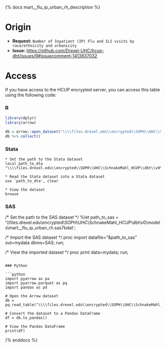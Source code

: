 {% docs mart__flu_ip_urban_rh_description %}

# Origin 

- **Request:** `Number of Inpatient (IP) Flu and ILI visits by race/ethnicity and urbanicity`
- **Issue:** https://github.com/Drexel-UHC/hcup-dbt/issues/9#issuecomment-1413837032 

# Access

If you have access to the HCUP encrypted server, you can access this table using the following code:

### R

```r
library(dplyr)
library(arrow)

db = arrow::open_dataset("\\\\files.drexel.edu\\encrypted\\SOPH\\UHC\\SchnakeMahl_HCUP\\dbt\\v0\\models\\mart__flu_ip_urban_rh.parquet")
db %>% collect()
```

### Stata

```
* Set the path to the Stata dataset
local path_to_dta "\\\\files.drexel.edu\\encrypted\\SOPH\\UHC\\SchnakeMahl_HCUP\\dbt\\v0\\models\\mart__flu_ip_urban_rh.dta"

* Read the Stata dataset into a Stata dataset
use `path_to_dta', clear

* View the dataset
browse
```

### SAS

/* Set the path to the SAS dataset */
%let path_to_sas = '\\\\files.drexel.edu\\encrypted\\SOPH\\UHC\\SchnakeMahl_HCUP\\dbt\\v0\\models\\mart__flu_ip_urban_rh.sas7bdat';

/* Import the SAS dataset */
proc import datafile="&path_to_sas"
            out=mydata
            dbms=SAS;
run;

/* View the imported dataset */
proc print data=mydata;
run;
```

### Python

```python
import pyarrow as pa
import pyarrow.parquet as pq
import pandas as pd

# Open the Arrow dataset
db = pq.read_table("\\\\files.drexel.edu\\encrypted\\SOPH\\UHC\\SchnakeMahl_HCUP\\dbt\\v0\\models\\mart__flu_ip_urban_rh.parquet")

# Convert the dataset to a Pandas DataFrame
df = db.to_pandas()

# View the Pandas DataFrame
print(df)
```
{% enddocs %}
